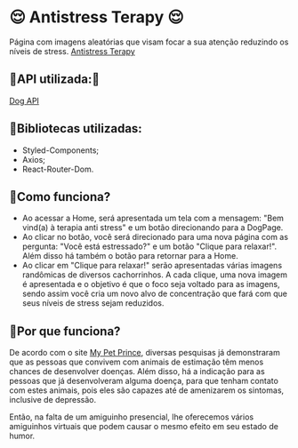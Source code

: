 # 😌 Antistress Terapy 😌

Página com imagens aleatórias que visam focar a sua atenção reduzindo os níveis de stress.
[Antistress Terapy](https://antistressterapy.netlify.app)

## 🐩API utilizada:🐩

[Dog API](https://dog.ceo/dog-api/documentation/random)

## 🦴Bibliotecas utilizadas:

- Styled-Components;
- Axios;
- React-Router-Dom.

## 🦴Como funciona?

* Ao acessar a Home, será apresentada um tela com a mensagem: "Bem vind(a) à terapia anti stress" e um botão direcionando para a DogPage.
* Ao clicar no botão, você será direcionado para uma nova página com as pergunta: "Você está estressado?" e um botão "Clique para relaxar!". Além disso há também o botão para retornar para a Home.
* Ao clicar em "Clique para relaxar!" serão apresentadas várias imagens randômicas de diversos cachorrinhos. A cada clique, uma nova imagem é apresentada e o objetivo é que o foco seja voltado para as imagens, sendo assim você cria um novo alvo de concentração que fará com que seus níveis de stress sejam reduzidos.

## 🦴Por que funciona?

De acordo com o site [My Pet Prince](https://mypetprince.com.br/porque-gostamos-tanto-dos-nossos-caes-e-gatos/#:~:text=Uma%20questão%20de%20empatia&text=As%20reações%20de%20um%20grupo,da%20alegria%20e%20da%20felicidade.), diversas pesquisas já demonstraram que as pessoas que convivem com animais de estimação têm menos chances de desenvolver doenças. Além disso, há a indicação para as pessoas que já desenvolveram alguma doença, para que tenham contato com estes animais, pois eles são capazes até de amenizarem os sintomas, inclusive de depressão.

Então, na falta de um amiguinho presencial, lhe oferecemos vários amiguinhos virtuais que podem causar o mesmo efeito em seu estado de humor.
